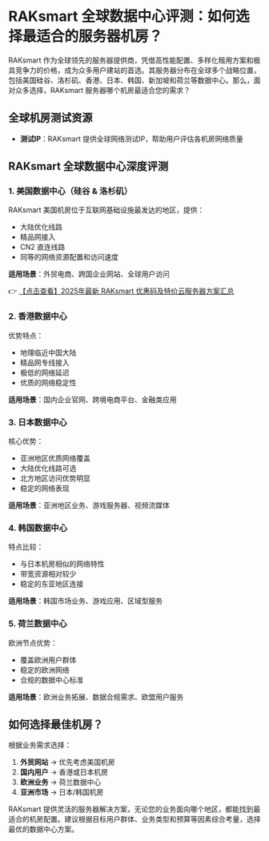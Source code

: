 # RAKsmart 全球数据中心评测：如何选择最适合的服务器机房？

RAKsmart 作为全球领先的服务器提供商，凭借高性能配置、多样化租用方案和极具竞争力的价格，成为众多用户建站的首选。其服务器分布在全球多个战略位置，包括美国硅谷、洛杉矶、香港、日本、韩国、新加坡和荷兰等数据中心。那么，面对众多选择，RAKsmart 服务器哪个机房最适合您的需求？

## 全球机房测试资源
- **测试IP**：RAKsmart 提供全球网络测试IP，帮助用户评估各机房网络质量

## RAKsmart 全球数据中心深度评测

### 1. 美国数据中心（硅谷 & 洛杉矶）
RAKsmart 美国机房位于互联网基础设施最发达的地区，提供：
- 大陆优化线路
- 精品网接入
- CN2 直连线路
- 同等的网络资源配置和访问速度

**适用场景**：外贸电商、跨国企业网站、全球用户访问

👉 [【点击查看】2025年最新 RAKsmart 优惠码及特价云服务器方案汇总](https://bit.ly/raksmart)

### 2. 香港数据中心
优势特点：
- 地理临近中国大陆
- 精品网专线接入
- 极低的网络延迟
- 优质的网络稳定性

**适用场景**：国内企业官网、跨境电商平台、金融类应用

### 3. 日本数据中心
核心优势：
- 亚洲地区优质网络覆盖
- 大陆优化线路可选
- 北方地区访问优势明显
- 稳定的网络表现

**适用场景**：亚洲地区业务、游戏服务器、视频流媒体

### 4. 韩国数据中心
特点比较：
- 与日本机房相似的网络特性
- 带宽资源相对较少
- 稳定的东亚地区连接

**适用场景**：韩国市场业务、游戏应用、区域型服务

### 5. 荷兰数据中心
欧洲节点优势：
- 覆盖欧洲用户群体
- 稳定的欧洲网络
- 合规的数据中心标准

**适用场景**：欧洲业务拓展、数据合规需求、欧盟用户服务

## 如何选择最佳机房？
根据业务需求选择：
1. **外贸网站** → 优先考虑美国机房
2. **国内用户** → 香港或日本机房
3. **欧洲业务** → 荷兰数据中心
4. **亚洲市场** → 日本/韩国机房

RAKsmart 提供灵活的服务器解决方案，无论您的业务面向哪个地区，都能找到最适合的机房配置。建议根据目标用户群体、业务类型和预算等因素综合考量，选择最优的数据中心方案。